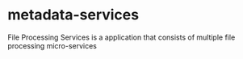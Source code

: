 # metadata-services
File Processing Services is a application that consists of multiple file processing micro-services
